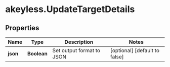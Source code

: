 # akeyless.UpdateTargetDetails

## Properties

Name | Type | Description | Notes
------------ | ------------- | ------------- | -------------
**json** | **Boolean** | Set output format to JSON | [optional] [default to false]


